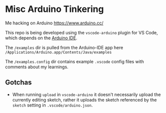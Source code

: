 # Misc Arduino Tinkering

Me hacking on Arduino https://www.arduino.cc/

This repo is being developed using the `vscode-arduino` plugin for VS Code, which depends on the [Arduino IDE](https://www.arduino.cc/en/Main/Software).

The `/examples` dir is pulled from the Arduino-IDE app here `/Applications/Arduino.app/Contents/Java/examples`

The `/examples.config` dir contains example `.vscode` config files with comments about my learnings.

## Gotchas

* When running `upload` in `vscode-arduino` it doesn't necessarily upload the currently editing sketch, rather it uploads the sketch referenced by the `sketch` setting in `.vscode/arduino.json`.